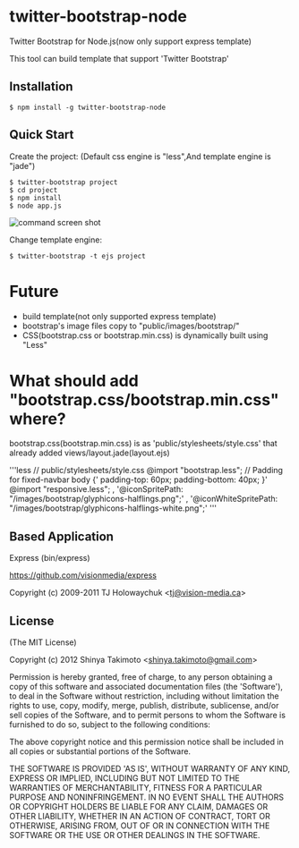 twitter-bootstrap-node
======================

Twitter Bootstrap for Node.js(now only support express template)

This tool can build template that support 'Twitter Bootstrap'

## Installation

    $ npm install -g twitter-bootstrap-node

## Quick Start

Create the project:
(Default css engine is "less",And template engine is "jade")

    $ twitter-bootstrap project
    $ cd project
    $ npm install
    $ node app.js

![command screen shot](http://cdn-ak.f.st-hatena.com/images/fotolife/t/takimo/20120609/20120609111814.png)

Change template engine:

    $ twitter-bootstrap -t ejs project

# Future
  * build template(not only supported express template)
  * bootstrap's image files copy to "public/images/bootstrap/"
  * CSS(bootstrap.css or bootstrap.min.css) is dynamically built using "Less" 

# What should add "bootstrap.css/bootstrap.min.css" where? 

bootstrap.css(bootstrap.min.css) is as 'public/stylesheets/style.css' that already added views/layout.jade(layout.ejs)

'''less
// public/stylesheets/style.css
  @import "bootstrap.less";
  // Padding for fixed-navbar
  body {'
    padding-top: 60px;
    padding-bottom: 40px;
  }'
  @import "responsive.less";
  , '@iconSpritePath: "/images/bootstrap/glyphicons-halflings.png";'
  , '@iconWhiteSpritePath:     "/images/bootstrap/glyphicons-halflings-white.png";'
'''


## Based Application

  Express (bin/express)

  https://github.com/visionmedia/express

  Copyright (c) 2009-2011 TJ Holowaychuk &lt;tj@vision-media.ca&gt;

## License

(The MIT License)

Copyright (c) 2012 Shinya Takimoto &lt;shinya.takimoto@gmail.com&gt;

Permission is hereby granted, free of charge, to any person obtaining
a copy of this software and associated documentation files (the
'Software'), to deal in the Software without restriction, including
without limitation the rights to use, copy, modify, merge, publish,
distribute, sublicense, and/or sell copies of the Software, and to
permit persons to whom the Software is furnished to do so, subject to
the following conditions:

The above copyright notice and this permission notice shall be
included in all copies or substantial portions of the Software.

THE SOFTWARE IS PROVIDED 'AS IS', WITHOUT WARRANTY OF ANY KIND,
EXPRESS OR IMPLIED, INCLUDING BUT NOT LIMITED TO THE WARRANTIES OF
MERCHANTABILITY, FITNESS FOR A PARTICULAR PURPOSE AND NONINFRINGEMENT.
IN NO EVENT SHALL THE AUTHORS OR COPYRIGHT HOLDERS BE LIABLE FOR ANY
CLAIM, DAMAGES OR OTHER LIABILITY, WHETHER IN AN ACTION OF CONTRACT,
TORT OR OTHERWISE, ARISING FROM, OUT OF OR IN CONNECTION WITH THE
SOFTWARE OR THE USE OR OTHER DEALINGS IN THE SOFTWARE.
